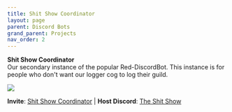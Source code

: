 ```yaml
---
title: Shit Show Coordinator
layout: page
parent: Discord Bots
grand_parent: Projects
nav_order: 2
---
```


**Shit Show Coordinator**<br />
Our secondary instance of the popular Red-DiscordBot. This instance is for people who don't want our logger cog to log their guild.

![][Image]

 **Invite**: [Shit Show Coordinator][Invite] | **Host Discord**: [The Shit Show][Discord] 


[Image]: https://github.com/ShitShowDevelopment/Docs/assets/17615050/2bdc97d8-9ebe-4911-94d3-a2eeb876e373

[Invite]: https://discord.com/oauth2/authorize?client_id=1087150856509608087&scope=bot+applications.commands&permissions=8

[Discord]: https://dsc.gg/the-shit-show

 